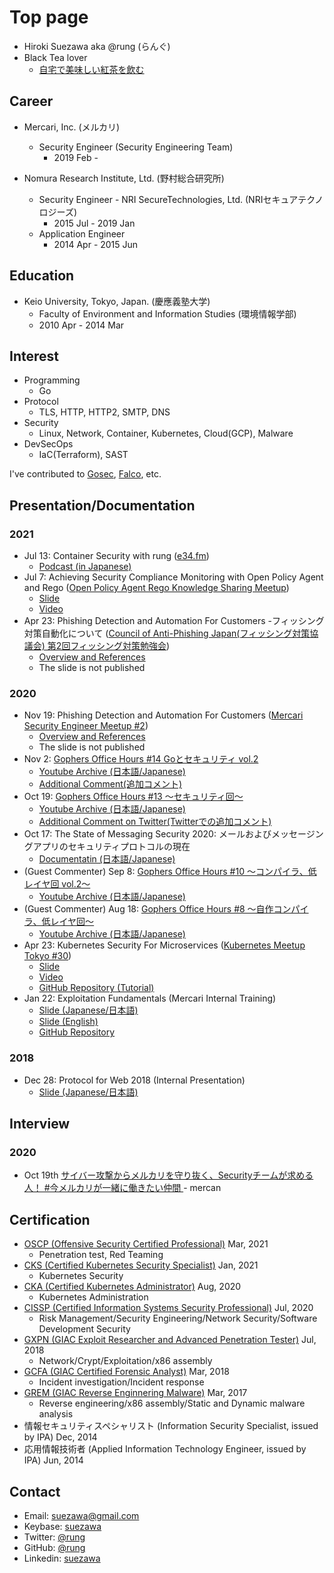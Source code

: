 # Top page
- Hiroki Suezawa aka @rung (らんぐ)
- Black Tea lover
  - [自宅で美味しい紅茶を飲む](https://note.com/rung/n/nba330d22992a)

## Career
- Mercari, Inc. (メルカリ)
  - Security Engineer (Security Engineering Team)
    - 2019 Feb -

- Nomura Research Institute, Ltd. (野村総合研究所)
  - Security Engineer - NRI SecureTechnologies, Ltd. (NRIセキュアテクノロジーズ)
    - 2015 Jul - 2019 Jan
  - Application Engineer
    - 2014 Apr - 2015 Jun

## Education
- Keio University, Tokyo, Japan. (慶應義塾大学)
    - Faculty of Environment and Information Studies (環境情報学部)
    - 2010 Apr - 2014 Mar

## Interest
- Programming
    - Go
- Protocol
    - TLS, HTTP, HTTP2, SMTP, DNS
- Security
    - Linux, Network, Container, Kubernetes, Cloud(GCP), Malware
- DevSecOps
    - IaC(Terraform), SAST

I've contributed to [Gosec](https://github.com/securego/gosec), [Falco](https://github.com/falcosecurity/falco), etc.

## Presentation/Documentation
### 2021
- Jul 13: Container Security with rung ([e34.fm](https://e34.fm/))
  - [Podcast (in Japanese)](https://e34.fm/4/)
- Jul 7: Achieving Security Compliance Monitoring with Open Policy Agent and Rego ([Open Policy Agent Rego Knowledge Sharing Meetup](https://mercari.connpass.com/event/211073/))
  - [Slide](https://speakerdeck.com/rung/achieving-security-compliance-monitoring-with-open-policy-agent-and-rego)
  - [Video](https://www.youtube.com/watch?v=0YpJhrz6L0A&t=2129)
- Apr 23: Phishing Detection and Automation For Customers -フィッシング対策自動化について ([Council of Anti-Phishing Japan(フィッシング対策協議会) 第2回フィッシング対策勉強会](https://www.antiphishing.jp/news/event/antiphishing_2nd_studygroup.html))
  - [Overview and References](https://github.com/rung/phishing-automation-references)
  - The slide is not published

### 2020
- Nov 19: Phishing Detection and Automation For Customers ([Mercari Security Engineer Meetup #2](https://mercari.connpass.com/event/193664/))
  - [Overview and References](https://github.com/rung/phishing-automation-references)
  - The slide is not published
- Nov 2: [Gophers Office Hours #14 Goとセキュリティ vol.2](https://mercari.connpass.com/event/192864/)
  - [Youtube Archive (日本語/Japanese)](https://www.youtube.com/watch?v=Ca96Vsfa69A)
  - [Additional Comment(追加コメント)](https://twitter.com/rung/status/1323160375353749505?s=20)
- Oct 19: [Gophers Office Hours #13 〜セキュリティ回〜](https://mercari.connpass.com/event/191408/)
  - [Youtube Archive (日本語/Japanese)](https://www.youtube.com/watch?v=apJySz-EBV8)
  - [Additional Comment on Twitter(Twitterでの追加コメント)](https://twitter.com/rung/status/1318131791278993414)
- Oct 17: The State of Messaging Security 2020: メールおよびメッセージングアプリのセキュリティプロトコルの現在
  - [Documentatin (日本語/Japanese)](https://github.com/rung/messaging-security-2020)
- (Guest Commenter) Sep 8: [Gophers Office Hours #10 〜コンパイラ、低レイヤ回 vol.2〜](https://mercari.connpass.com/event/186823/)
  - [Youtube Archive (日本語/Japanese)](https://www.youtube.com/watch?v=aMExh-xiTyY)
- (Guest Commenter) Aug 18: [Gophers Office Hours #8 〜自作コンパイラ、低レイヤ回〜](https://mercari.connpass.com/event/184388/)
  - [Youtube Archive (日本語/Japanese)](https://www.youtube.com/watch?v=fdlvuJQbjQs)
- Apr 23: Kubernetes Security For Microservices ([Kubernetes Meetup Tokyo #30](https://k8sjp.connpass.com/event/171599/))
  - [Slide](https://speakerdeck.com/rung/kubernetes-security-for-microservices)
  - [Video](https://www.youtube.com/watch?v=5rW0T63A_P8&t=5370)
  - [GitHub Repository (Tutorial)](https://github.com/rung/tutorial-gke-security)
- Jan 22: Exploitation Fundamentals (Mercari Internal Training)
  - [Slide (Japanese/日本語)](https://docs.google.com/presentation/d/1rLbyE6LDtpFjIS2ABidmnK0mIyi0Qm4pQMp5mkgbdw8/edit)
  - [Slide (English)](https://docs.google.com/presentation/d/1o1mlrI5MKHiJOPG-6A6YQnT3q0ZEA-BZk9rs_ltauEM/edit)
  - [GitHub Repository](https://github.com/rung/training-exploit-fundamentals)

### 2018
- Dec 28: Protocol for Web 2018 (Internal Presentation)
  - [Slide (Japanese/日本語)](https://speakerdeck.com/rung/protocol-for-web-2018)

## Interview
### 2020
- Oct 19th [サイバー攻撃からメルカリを守り抜く、Securityチームが求める人！ #今メルカリが一緒に働きたい仲間
](https://mercan.mercari.com/articles/25271/) - mercan


## Certification
- [OSCP (Offensive Security Certified Professional)](https://www.youracclaim.com/badges/2f26dcbb-524c-45ff-a475-f8104b422bb0/public_url) Mar, 2021
  - Penetration test, Red Teaming
- [CKS (Certified Kubernetes Security Specialist)](https://www.youracclaim.com/badges/4ec16308-a3dc-4be2-8fd0-e3e1110519cf/public_url) Jan, 2021
  - Kubernetes Security
- [CKA (Certified Kubernetes Administrator)](https://www.youracclaim.com/badges/ec5b0e74-8644-4dca-b893-b510263af23b/public_url) Aug, 2020
  - Kubernetes Administration
- [CISSP (Certified Information Systems Security Professional)](https://www.youracclaim.com/badges/1491717a-b9ce-43c3-bc86-1c5fc560d267/public_url) Jul, 2020
  - Risk Management/Security Engineering/Network Security/Software Development Security
- [GXPN (GIAC Exploit Researcher and Advanced Penetration Tester)](https://www.youracclaim.com/badges/2fa26bfa-035a-41f7-9267-041227e7a8a8/public_url) Jul, 2018
  - Network/Crypt/Exploitation/x86 assembly
- [GCFA (GIAC Certified Forensic Analyst)](https://www.youracclaim.com/badges/c5cac59f-e8ac-416d-9f1c-1637d7071db2/public_url) Mar, 2018
  - Incident investigation/Incident response
- [GREM (GIAC Reverse Enginnering Malware)](https://www.youracclaim.com/badges/6a988dab-8f75-4ae2-b10d-00081bbaa48e/public_url) Mar, 2017
  - Reverse engineering/x86 assembly/Static and Dynamic malware analysis
- 情報セキュリティスペシャリスト (Information Security Specialist, issued by IPA) Dec, 2014
- 応用情報技術者 (Applied Information Technology Engineer, issued by IPA) Jun, 2014

## Contact
- Email: suezawa@gmail.com
- Keybase: [suezawa](https://keybase.io/suezawa)
- Twitter: [@rung](https://mobile.twitter.com/rung)
- GitHub: [@rung](https://github.com/rung)
- Linkedin: [suezawa](https://www.linkedin.com/in/suezawa/)
